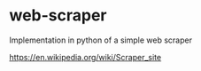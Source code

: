 # web-scraper
Implementation in python of a simple web scraper 

https://en.wikipedia.org/wiki/Scraper_site

